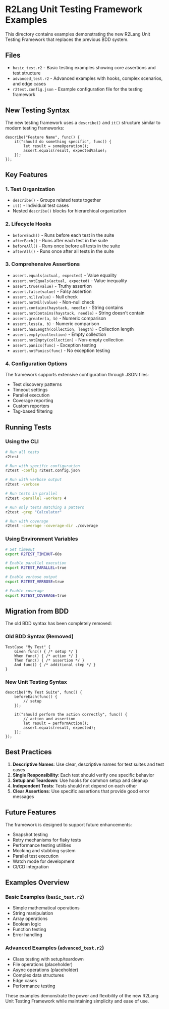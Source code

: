 # R2Lang Unit Testing Framework Examples

This directory contains examples demonstrating the new R2Lang Unit Testing Framework that replaces the previous BDD system.

## Files

- `basic_test.r2` - Basic testing examples showing core assertions and test structure
- `advanced_test.r2` - Advanced examples with hooks, complex scenarios, and edge cases
- `r2test.config.json` - Example configuration file for the testing framework

## New Testing Syntax

The new testing framework uses a `describe()` and `it()` structure similar to modern testing frameworks:

```r2
describe("Feature Name", func() {
    it("should do something specific", func() {
        let result = someOperation();
        assert.equals(result, expectedValue);
    });
});
```

## Key Features

### 1. Test Organization
- `describe()` - Groups related tests together
- `it()` - Individual test cases
- Nested `describe()` blocks for hierarchical organization

### 2. Lifecycle Hooks
- `beforeEach()` - Runs before each test in the suite
- `afterEach()` - Runs after each test in the suite
- `beforeAll()` - Runs once before all tests in the suite
- `afterAll()` - Runs once after all tests in the suite

### 3. Comprehensive Assertions
- `assert.equals(actual, expected)` - Value equality
- `assert.notEquals(actual, expected)` - Value inequality
- `assert.true(value)` - Truthy assertion
- `assert.false(value)` - Falsy assertion
- `assert.nil(value)` - Null check
- `assert.notNil(value)` - Non-null check
- `assert.contains(haystack, needle)` - String contains
- `assert.notContains(haystack, needle)` - String doesn't contain
- `assert.greater(a, b)` - Numeric comparison
- `assert.less(a, b)` - Numeric comparison
- `assert.hasLength(collection, length)` - Collection length
- `assert.empty(collection)` - Empty collection
- `assert.notEmpty(collection)` - Non-empty collection
- `assert.panics(func)` - Exception testing
- `assert.notPanics(func)` - No exception testing

### 4. Configuration Options
The framework supports extensive configuration through JSON files:

- Test discovery patterns
- Timeout settings
- Parallel execution
- Coverage reporting
- Custom reporters
- Tag-based filtering

## Running Tests

### Using the CLI
```bash
# Run all tests
r2test

# Run with specific configuration
r2test -config r2test.config.json

# Run with verbose output
r2test -verbose

# Run tests in parallel
r2test -parallel -workers 4

# Run only tests matching a pattern
r2test -grep "Calculator"

# Run with coverage
r2test -coverage -coverage-dir ./coverage
```

### Using Environment Variables
```bash
# Set timeout
export R2TEST_TIMEOUT=60s

# Enable parallel execution
export R2TEST_PARALLEL=true

# Enable verbose output
export R2TEST_VERBOSE=true

# Enable coverage
export R2TEST_COVERAGE=true
```

## Migration from BDD

The old BDD syntax has been completely removed:

### Old BDD Syntax (Removed)
```r2
TestCase "My Test" {
    Given func() { /* setup */ }
    When func() { /* action */ }
    Then func() { /* assertion */ }
    And func() { /* additional step */ }
}
```

### New Unit Testing Syntax
```r2
describe("My Test Suite", func() {
    beforeEach(func() {
        // setup
    });
    
    it("should perform the action correctly", func() {
        // action and assertion
        let result = performAction();
        assert.equals(result, expected);
    });
});
```

## Best Practices

1. **Descriptive Names**: Use clear, descriptive names for test suites and test cases
2. **Single Responsibility**: Each test should verify one specific behavior
3. **Setup and Teardown**: Use hooks for common setup and cleanup
4. **Independent Tests**: Tests should not depend on each other
5. **Clear Assertions**: Use specific assertions that provide good error messages

## Future Features

The framework is designed to support future enhancements:

- Snapshot testing
- Retry mechanisms for flaky tests
- Performance testing utilities
- Mocking and stubbing system
- Parallel test execution
- Watch mode for development
- CI/CD integration

## Examples Overview

### Basic Examples (`basic_test.r2`)
- Simple mathematical operations
- String manipulation
- Array operations
- Boolean logic
- Function testing
- Error handling

### Advanced Examples (`advanced_test.r2`)
- Class testing with setup/teardown
- File operations (placeholder)
- Async operations (placeholder)
- Complex data structures
- Edge cases
- Performance testing

These examples demonstrate the power and flexibility of the new R2Lang Unit Testing Framework while maintaining simplicity and ease of use.
